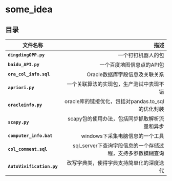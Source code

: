 # some_idea
## 目录

| 文件名称        | 描述    |
| --------   | -----:   |  
|**`dingdingOPP.py`**           |一个钉钉机器人的包|   
|**`baidu_API.py`**             |一个百度地图信息点的API包|  
|**`ora_col_info.sql`**         |Oracle数据库字段信息及关联关系|  
|**`apriori.py`**               |一个关联算法的实现包，生产测试中表现不错|
|**`oracleinfo.py`**            |oracle库的链接优化，包括对pandas.to_sql的优化封装|
|**`scapy.py`**                 |scapy包的使用办法，包括同步抓取解析流量和异步|
|**`computer_info.bat`**        |windows下采集电脑信息的一个工具|
|**`col_comment.sql`**          |sql_server下查询字段信息的一个存储过程，支持多参数模糊查询|
|**`AutoVivification.py`**      |改写字典类，使得字典支持简单化的深度迭代|

